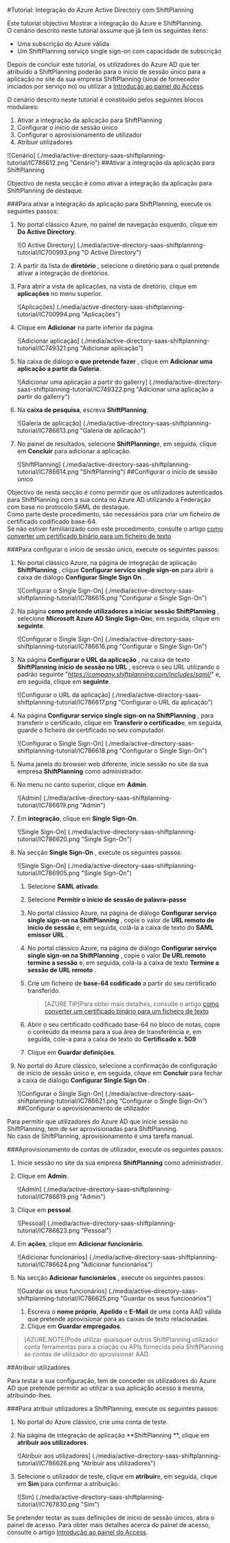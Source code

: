 <properties 
    pageTitle="Tutorial: Integração do Azure Active Directory com ShiftPlanning | Microsoft Azure" 
    description="Saiba como utilizar ShiftPlanning com o Azure Active Directory para permitir o início de sessão único, aprovisionamento automatizado e mais!" 
    services="active-directory" 
    authors="jeevansd"  
    documentationCenter="na" 
    manager="femila"/>
<tags 
    ms.service="active-directory" 
    ms.devlang="na" 
    ms.topic="article" 
    ms.tgt_pltfrm="na" 
    ms.workload="identity" 
    ms.date="09/26/2016" 
    ms.author="jeedes" />

#<a name="tutorial-azure-active-directory-integration-with-shiftplanning"></a>Tutorial: Integração do Azure Active Directory com ShiftPlanning
  
Este tutorial objectivo Mostrar a integração do Azure e ShiftPlanning.  
O cenário descrito neste tutorial assume que já tem os seguintes itens:

-   Uma subscrição do Azure válida
-   Um ShiftPlanning serviço single sign-on com capacidade de subscrição
  
Depois de concluir este tutorial, os utilizadores do Azure AD que ter atribuído a ShiftPlanning poderão para o início de sessão único para a aplicação no site da sua empresa ShiftPlanning (sinal de fornecedor iniciados por serviço no) ou utilizar a [Introdução ao painel do Access](active-directory-saas-access-panel-introduction.md).
  
O cenário descrito neste tutorial é constituído pelos seguintes blocos modulares:

1.  Ativar a integração da aplicação para ShiftPlanning
2.  Configurar o início de sessão único
3.  Configurar o aprovisionamento de utilizador
4.  Atribuir utilizadores

![Cenário] (./media/active-directory-saas-shiftplanning-tutorial/IC786612.png "Cenário")
##<a name="enabling-the-application-integration-for-shiftplanning"></a>Ativar a integração da aplicação para ShiftPlanning
  
Objectivo de nesta secção é como ativar a integração da aplicação para ShiftPlanning de destaque.

###<a name="to-enable-the-application-integration-for-shiftplanning-perform-the-following-steps"></a>Para ativar a integração da aplicação para ShiftPlanning, execute os seguintes passos:

1.  No portal clássico Azure, no painel de navegação esquerdo, clique em **Do Active Directory**.

    ![O Active Directory] (./media/active-directory-saas-shiftplanning-tutorial/IC700993.png "O Active Directory")

2.  A partir da lista de **diretório** , selecione o diretório para o qual pretende ativar a integração de diretórios.

3.  Para abrir a vista de aplicações, na vista de diretório, clique em **aplicações** no menu superior.

    ![Aplicações] (./media/active-directory-saas-shiftplanning-tutorial/IC700994.png "Aplicações")

4.  Clique em **Adicionar** na parte inferior da página.

    ![Adicionar aplicação] (./media/active-directory-saas-shiftplanning-tutorial/IC749321.png "Adicionar aplicação")

5.  Na caixa de diálogo **o que pretende fazer** , clique em **Adicionar uma aplicação a partir da Galeria**.

    ![Adicionar uma aplicação a partir do gallerry] (./media/active-directory-saas-shiftplanning-tutorial/IC749322.png "Adicionar uma aplicação a partir do gallerry")

6.  Na **caixa de pesquisa**, escreva **ShiftPlanning**.

    ![Galeria de aplicação] (./media/active-directory-saas-shiftplanning-tutorial/IC786613.png "Galeria de aplicação")

7.  No painel de resultados, selecione **ShiftPlanning**e, em seguida, clique em **Concluir** para adicionar a aplicação.

    ![ShiftPlanning] (./media/active-directory-saas-shiftplanning-tutorial/IC786614.png "ShiftPlanning")
##<a name="configuring-single-sign-on"></a>Configurar o início de sessão único
  
Objectivo de nesta secção é como permitir que os utilizadores autenticados para ShiftPlanning com a sua conta no Azure AD utilizando a Federação com base no protocolo SAML de destaque.  
Como parte deste procedimento, são necessários para criar um ficheiro de certificado codificado base-64.  
Se não estiver familiarizado com este procedimento, consulte o artigo [como converter um certificado binário para um ficheiro de texto](http://youtu.be/PlgrzUZ-Y1o)

###<a name="to-configure-single-sign-on-perform-the-following-steps"></a>Para configurar o início de sessão único, execute os seguintes passos:

1.  No portal clássico Azure, na página de integração de aplicação **ShiftPlanning** , clique **Configurar serviço single sign-on** para abrir a caixa de diálogo **Configurar Single Sign On** .

    ![Configurar o Single Sign-On] (./media/active-directory-saas-shiftplanning-tutorial/IC786615.png "Configurar o Single Sign-On")

2.  Na página **como pretende utilizadores a iniciar sessão ShiftPlanning** , selecione **Microsoft Azure AD Single Sign-On**e, em seguida, clique em **seguinte**.

    ![Configurar o Single Sign-On] (./media/active-directory-saas-shiftplanning-tutorial/IC786616.png "Configurar o Single Sign-On")

3.  Na página **Configurar o URL da aplicação** , na caixa de texto **ShiftPlanning início de sessão no URL** , escreva o seu URL utilizando o padrão seguinte "*https://company.shiftplanning.com/includes/saml/*" e, em seguida, clique em **seguinte**.

    ![Configurar o URL da aplicação] (./media/active-directory-saas-shiftplanning-tutorial/IC786617.png "Configurar o URL da aplicação")

4.  Na página **Configurar serviço single sign-on na ShiftPlanning** , para transferir o certificado, clique em **Transferir o certificado**e, em seguida, guarde o ficheiro de certificado no seu computador.

    ![Configurar o Single Sign-On] (./media/active-directory-saas-shiftplanning-tutorial/IC786618.png "Configurar o Single Sign-On")

5.  Numa janela do browser web diferente, inicie sessão no site da sua empresa **ShiftPlanning** como administrador.

6.  No menu no canto superior, clique em **Admin**.

    ![Admin] (./media/active-directory-saas-shiftplanning-tutorial/IC786619.png "Admin")

7.  Em **integração**, clique em **Single Sign-On**.

    ![Single Sign-On] (./media/active-directory-saas-shiftplanning-tutorial/IC786620.png "Single Sign-On")

8.  Na secção **Single Sign-On** , execute os seguintes passos:

    ![Single Sign-On] (./media/active-directory-saas-shiftplanning-tutorial/IC786905.png "Single Sign-On")

    1.  Selecione **SAML ativado**.
    2.  Selecione **Permitir o início de sessão de palavra-passe**
    3.  No portal clássico Azure, na página de diálogo **Configurar serviço single sign-on na ShiftPlanning** , copie o valor de **URL remoto de início de sessão** e, em seguida, colá-la a caixa de texto do **SAML emissor URL** .
    4.  No portal clássico Azure, na página de diálogo **Configurar serviço single sign-on na ShiftPlanning** , copie o valor **De URL remoto termine a sessão** e, em seguida, colá-la a caixa de texto **Termine a sessão de URL remoto** .
    5.  Crie um ficheiro de **base-64 codificado** a partir do seu certificado transferido.  

        >[AZURE.TIP]Para obter mais detalhes, consulte o artigo [como converter um certificado binário para um ficheiro de texto](http://youtu.be/PlgrzUZ-Y1o)

    6.  Abrir o seu certificado codificado base-64 no bloco de notas, copie o conteúdo da mesma para a sua área de transferência e, em seguida, cole-a para a caixa de texto do **Certificado x. 509**
    7.  Clique em **Guardar definições**.

9.  No portal do Azure clássico, selecione a confirmação de configuração de início de sessão único e, em seguida, clique em **Concluir** para fechar a caixa de diálogo **Configurar Single Sign On** .

    ![Configurar o Single Sign-On] (./media/active-directory-saas-shiftplanning-tutorial/IC786621.png "Configurar o Single Sign-On")
##<a name="configuring-user-provisioning"></a>Configurar o aprovisionamento de utilizador
  
Para permitir que utilizadores do Azure AD que inicie sessão no ShiftPlanning, tem de ser aprovisionadas para ShiftPlanning.  
No caso de ShiftPlanning, aprovisionamento é uma tarefa manual.

###<a name="to-provision-a-user-accounts-perform-the-following-steps"></a>Aprovisionamento de contas de utilizador, execute os seguintes passos:

1.  Inicie sessão no site da sua empresa **ShiftPlanning** como administrador.

2.  Clique em **Admin**.

    ![Admin] (./media/active-directory-saas-shiftplanning-tutorial/IC786619.png "Admin")

3.  Clique em **pessoal**.

    ![Pessoal] (./media/active-directory-saas-shiftplanning-tutorial/IC786623.png "Pessoal")

4.  Em **ações**, clique em **Adicionar funcionário**.

    ![Adicionar funcionários] (./media/active-directory-saas-shiftplanning-tutorial/IC786624.png "Adicionar funcionários")

5.  Na secção **Adicionar funcionários** , execute os seguintes passos:

    ![Guardar os seus funcionários] (./media/active-directory-saas-shiftplanning-tutorial/IC786625.png "Guardar os seus funcionários")

    1.  Escreva o **nome próprio**, **Apelido** e **E-Mail** de uma conta AAD válida que pretende aprovisionar para as caixas de texto relacionadas.
    2.  Clique em **Guardar empregados**.

>[AZURE.NOTE]Pode utilizar quaisquer outros ShiftPlanning utilizador conta ferramentas para a criação ou APIs fornecida pela ShiftPlanning às contas de utilizador do aprovisionar AAD.

##<a name="assigning-users"></a>Atribuir utilizadores
  
Para testar a sua configuração, tem de conceder os utilizadores do Azure AD que pretende permitir ao utilizar a sua aplicação acesso à mesma, atribuindo-lhes.

###<a name="to-assign-users-to-shiftplanning-perform-the-following-steps"></a>Para atribuir utilizadores a ShiftPlanning, execute os seguintes passos:

1.  No portal do Azure clássico, crie uma conta de teste.

2.  Na página de integração de aplicação **ShiftPlanning **, clique em **atribuir aos utilizadores**.

    ![Atribuir aos utilizadores] (./media/active-directory-saas-shiftplanning-tutorial/IC786626.png "Atribuir aos utilizadores")

3.  Selecione o utilizador de teste, clique em **atribuir**e, em seguida, clique em **Sim** para confirmar a atribuição.

    ![Sim] (./media/active-directory-saas-shiftplanning-tutorial/IC767830.png "Sim")
  
Se pretender testar as suas definições de início de sessão únicos, abra o painel de acesso. Para obter mais detalhes acerca do painel de acesso, consulte o artigo [Introdução ao painel do Access](active-directory-saas-access-panel-introduction.md).